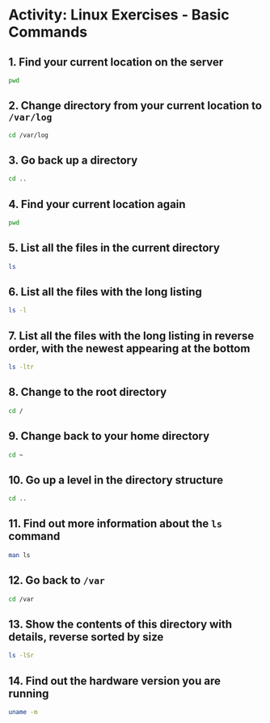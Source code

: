# Activity: Linux Exercises - Basic Commands

## 1. Find your current location on the server
```bash
pwd
```

## 2. Change directory from your current location to `/var/log`
```bash
cd /var/log
```

## 3. Go back up a directory
```bash
cd ..
```

## 4. Find your current location again
```bash
pwd
```

## 5. List all the files in the current directory
```bash
ls
```

## 6. List all the files with the long listing
```bash
ls -l
```

## 7. List all the files with the long listing in reverse order, with the newest appearing at the bottom
```bash
ls -ltr
```

## 8. Change to the root directory
```bash
cd /
```

## 9. Change back to your home directory
```bash
cd ~
```

## 10. Go up a level in the directory structure
```bash
cd ..
```

## 11. Find out more information about the `ls` command
```bash
man ls
```

## 12. Go back to `/var`
```bash
cd /var
```

## 13. Show the contents of this directory with details, reverse sorted by size
```bash
ls -lSr
```

## 14. Find out the hardware version you are running
```bash
uname -m
```


